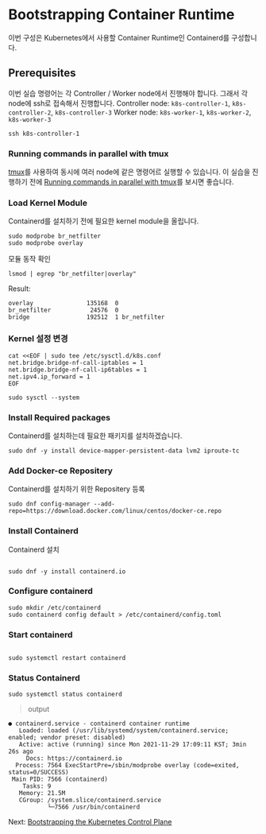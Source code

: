 # Bootstrapping Container Runtime

이번 구성은 Kubernetes에서 사용할 Container Runtime인 Containerd를 구성합니다.

## Prerequisites

이번 실습 명령어는 각 Controller / Worker node에서 진행해야 합니다. 그래서 각 node에 ssh로 접속해서 진행합니다.
Controller node: `k8s-controller-1`, `k8s-controller-2`, `k8s-controller-3`
Worker node: `k8s-worker-1`, `k8s-worker-2`, `k8s-worker-3`

```
ssh k8s-controller-1
```

### Running commands in parallel with tmux

[tmux](https://github.com/tmux/tmux/wiki)를 사용하여 동시에 여러 node에 같은 명령어르 실행할 수 있습니다.  이 실습을 진행하기 전에 [Running commands in parallel with tmux](01-prerequisites.md#running-commands-in-parallel-with-tmux)를 보시면 좋습니다.


### Load Kernel Module

Containerd를 설치하기 전에 필요한 kernel module을 올립니다.

```
sudo modprobe br_netfilter
sudo modprobe overlay
```

모듈 동작 확인
```
lsmod | egrep "br_netfilter|overlay"
```

Result:

```
overlay               135168  0
br_netfilter           24576  0
bridge                192512  1 br_netfilter
```

### Kernel 설정 변경


```
cat <<EOF | sudo tee /etc/sysctl.d/k8s.conf
net.bridge.bridge-nf-call-iptables = 1
net.bridge.bridge-nf-call-ip6tables = 1
net.ipv4.ip_forward = 1
EOF

sudo sysctl --system
```

### Install Required packages

Containerd를 설치하는데 필요한 패키지를 설치하겠습니다.

```
sudo dnf -y install device-mapper-persistent-data lvm2 iproute-tc

```

### Add Docker-ce Repositery

Containerd를 설치하기 위한 Repositery 등록

```
sudo dnf config-manager --add-repo=https://download.docker.com/linux/centos/docker-ce.repo
```


### Install Containerd

Containerd 설치

```

sudo dnf -y install containerd.io

```


### Configure containerd

```
sudo mkdir /etc/containerd
sudo containerd config default > /etc/containerd/config.toml

```

### Start containerd

```

sudo systemctl restart containerd

```

### Status Containerd

```
sudo systemctl status containerd
```

> output

```
● containerd.service - containerd container runtime
   Loaded: loaded (/usr/lib/systemd/system/containerd.service; enabled; vendor preset: disabled)
   Active: active (running) since Mon 2021-11-29 17:09:11 KST; 3min 26s ago
     Docs: https://containerd.io
  Process: 7564 ExecStartPre=/sbin/modprobe overlay (code=exited, status=0/SUCCESS)
 Main PID: 7566 (containerd)
    Tasks: 9
   Memory: 21.5M
   CGroup: /system.slice/containerd.service
           └─7566 /usr/bin/containerd
```

Next: [Bootstrapping the Kubernetes Control Plane](07-bootstrapping-kubernetes-control-plane.md)
